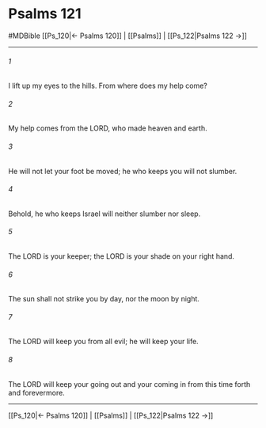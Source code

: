 # Psalms 121
#MDBible
[[Ps_120|← Psalms 120]] | [[Psalms]] | [[Ps_122|Psalms 122 →]]

***

###### 1 
I lift up my eyes to the hills. From where does my help come? 

###### 2 
My help comes from the LORD, who made heaven and earth. 

###### 3 
He will not let your foot be moved; he who keeps you will not slumber. 

###### 4 
Behold, he who keeps Israel will neither slumber nor sleep. 

###### 5 
The LORD is your keeper; the LORD is your shade on your right hand. 

###### 6 
The sun shall not strike you by day, nor the moon by night. 

###### 7 
The LORD will keep you from all evil; he will keep your life. 

###### 8 
The LORD will keep your going out and your coming in from this time forth and forevermore. 

***

[[Ps_120|← Psalms 120]] | [[Psalms]] | [[Ps_122|Psalms 122 →]]
